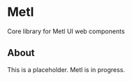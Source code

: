 # Metl
Core library for Metl UI web components

## About
This is a placeholder. Metl is in progress.
